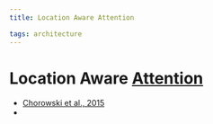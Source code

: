 ```yaml
---
title: Location Aware Attention

tags: architecture 
---
```


# Location Aware [Attention](Attention.md)
- [Chorowski et al., 2015](http://papers.nips.cc/paper/5847-attention-based-models-for-speech-recognition.pdf)
- 






































